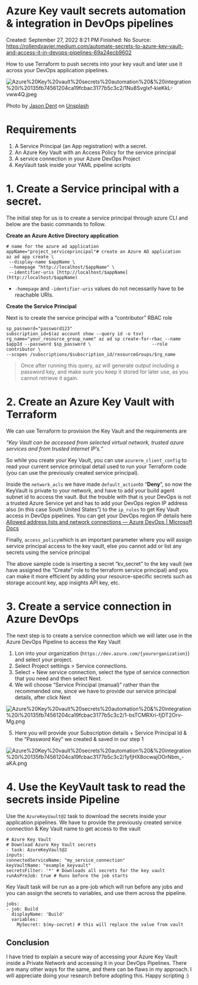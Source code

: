 # Azure Key vault secrets automation & integration in DevOps pipelines

Created: September 27, 2022 8:21 PM
Finished: No
Source: https://rollendxavier.medium.com/automate-secrets-to-azure-key-vault-and-access-it-in-devops-pipelines-69a24ecb9602

How to use Terraform to push secrets into your key vault and later use it across your DevOps application pipelines.

![Azure%20Key%20vault%20secrets%20automation%20&%20integration%20i%20135fb74561204ca19fcbac3177b5c3c2/1Nu8Svglxf-kieKkL-vww4Q.jpeg](Azure%20Key%20vault%20secrets%20automation%20&%20integration%20i%20135fb74561204ca19fcbac3177b5c3c2/1Nu8Svglxf-kieKkL-vww4Q.jpeg)

Photo by [Jason Dent](https://unsplash.com/@jdent?utm_source=unsplash&utm_medium=referral&utm_content=creditCopyText) on [Unsplash](https://unsplash.com/s/photos/vault?utm_source=unsplash&utm_medium=referral&utm_content=creditCopyText)

# Requirements

1. A Service Principal (an App registration) with a secret.
2. An Azure Key Vault with an Access Policy for the service principal
3. A service connection in your Azure DevOps Project
4. KeyVault task inside your YAML pipeline scripts

# 1. Create a Service principal with a secret.

The initial step for us is to create a service principal through azure CLI and below are the basic commands to follow.

**Create an Azure Active Directory application**

```
# name for the azure ad application
appName="project_serviceprincipal"# create an Azure AD application
az ad app create \
 --display-name $appName \
 --homepage "http://localhost/$appName" \
 --identifier-uris [http://localhost/$appName](http://localhost/$appName)
```

- `-homepage` and `-identifier-uris` values do not necessarily have to be reachable URIs.

**Create the Service Principal**

Next is to create the service principal with a “contributor” RBAC role

```
sp_password="password123"
subscription_id=$(az account show --query id -o tsv) rg_name="your_resource_group_name" az ad sp create-for-rbac --name $appId --password $sp_password \                       --role contributor \
--scopes /subscriptions/$subscription_id/resourceGroups/$rg_name
```

> Once after running this query, az will generate output including a password key, and make sure you keep it stored for later use, as you cannot retrieve it again.
> 

# 2. Create an Azure Key Vault with Terraform

We can use Terraform to provision the Key Vault and the requirements are

*“Key Vault can be accessed from selected virtual network, trusted azure services and from trusted internet IP’s.”*

So while you create your Key Vault, you can use `azurerm_client_config` to read your current service principal detail used to run your Terraform code (you can use the previously created service principal).

Inside the `network_acls` we have made `default_action`to “**Deny**”, so now the KeyVault is private to your network, and have to add your build agent subnet id to access the vault. But the trouble with that is your DevOps is not a trusted Azure Service yet and has to add your DevOps region IP address also (in this case South United States”) to the `ip_rules` to get Key Vault access in DevOps pipelines. You can get your DevOps region IP details here [Allowed address lists and network connections — Azure DevOps | Microsoft Docs](https://docs.microsoft.com/en-us/azure/devops/organizations/security/allow-list-ip-url?view=azure-devops&tabs=IP-V4)

Finally, `access_policy`which is an important parameter where you will assign service principal access to the key vault, else you cannot add or list any secrets using the service principal

The above sample code is inserting a secret “kv_secret” to the key vault (we have assigned the “Create” role to the terraform service principal) and you can make it more efficient by adding your resource-specific secrets such as storage account key, app insights API key, etc.

# 3. Create a service connection in Azure DevOps

The next step is to create a service connection which we will later use in the Azure DevOps Pipeline to access the Key Vault

1. Lon into your organization (`https://dev.azure.com/{yourorganization}`) and select your project.
2. Select Project settings > Service connections.
3. Select + New service connection, select the type of service connection that you need and then select Next.
4. We will choose “Service Principal (manual)” rather than the recommended one, since we have to provide our service principal details, after click Next

![Azure%20Key%20vault%20secrets%20automation%20&%20integration%20i%20135fb74561204ca19fcbac3177b5c3c2/1-bsTCMRXri-fjDT2Orv-Mg.png](Azure%20Key%20vault%20secrets%20automation%20&%20integration%20i%20135fb74561204ca19fcbac3177b5c3c2/1-bsTCMRXri-fjDT2Orv-Mg.png)

5. Here you will provide your Subscription details + Service Principal Id & the “Password Key” we created & saved in our step 1

![Azure%20Key%20vault%20secrets%20automation%20&%20integration%20i%20135fb74561204ca19fcbac3177b5c3c2/1yfjHX8ocwajOOrNbm_-aKA.png](Azure%20Key%20vault%20secrets%20automation%20&%20integration%20i%20135fb74561204ca19fcbac3177b5c3c2/1yfjHX8ocwajOOrNbm_-aKA.png)

# 4. Use the KeyVault task to read the secrets inside Pipeline

Use the `AzureKeyVault@2` task to download the secrets inside your application pipelines. We have to provide the previously created service connection & Key Vault name to get access to the vault

```
# Azure Key Vault
# Download Azure Key Vault secrets
- task: AzureKeyVault@2
inputs:
connectedServiceName: "my_service_connection"
keyVaultName: "example_keyvault"
secretsFilter: '*' # Downloads all secrets for the key vault
runAsPreJob: true # Runs before the job starts
```

Key Vault task will be run as a pre-job which will run before any jobs and you can assign the secrets to variables, and use them across the pipeline.

```
jobs:
- job: Build
  displayName: 'Build'
  variables:
    MySecret: $(my-secret) # this will replace the value from vault
```

## Conclusion

I have tried to explain a secure way of accessing your Azure Key Vault inside a Private Network and accessing it in your DevOps Pipelines. There are many other ways for the same, and there can be flaws in my approach. I will appreciate doing your research before adopting this. Happy scripting :)